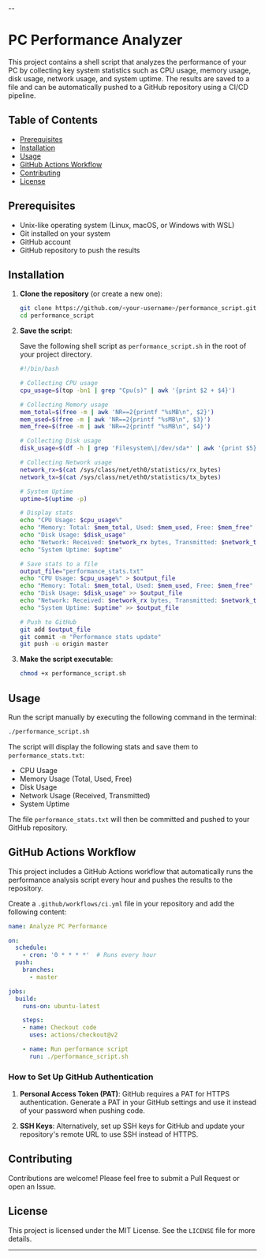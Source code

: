 --

# PC Performance Analyzer

This project contains a shell script that analyzes the performance of your PC by collecting key system statistics such as CPU usage, memory usage, disk usage, network usage, and system uptime. The results are saved to a file and can be automatically pushed to a GitHub repository using a CI/CD pipeline.

## Table of Contents

- [Prerequisites](#prerequisites)
- [Installation](#installation)
- [Usage](#usage)
- [GitHub Actions Workflow](#github-actions-workflow)
- [Contributing](#contributing)
- [License](#license)

## Prerequisites

- Unix-like operating system (Linux, macOS, or Windows with WSL)
- Git installed on your system
- GitHub account
- GitHub repository to push the results

## Installation

1. **Clone the repository** (or create a new one):

   ```bash
   git clone https://github.com/<your-username>/performance_script.git
   cd performance_script
   ```

2. **Save the script**:

   Save the following shell script as `performance_script.sh` in the root of your project directory.

   ```bash
   #!/bin/bash

   # Collecting CPU usage
   cpu_usage=$(top -bn1 | grep "Cpu(s)" | awk '{print $2 + $4}')

   # Collecting Memory usage
   mem_total=$(free -m | awk 'NR==2{printf "%sMB\n", $2}')
   mem_used=$(free -m | awk 'NR==2{printf "%sMB\n", $3}')
   mem_free=$(free -m | awk 'NR==2{printf "%sMB\n", $4}')

   # Collecting Disk usage
   disk_usage=$(df -h | grep 'Filesystem\|/dev/sda*' | awk '{print $5}')

   # Collecting Network usage
   network_rx=$(cat /sys/class/net/eth0/statistics/rx_bytes)
   network_tx=$(cat /sys/class/net/eth0/statistics/tx_bytes)

   # System Uptime
   uptime=$(uptime -p)

   # Display stats
   echo "CPU Usage: $cpu_usage%"
   echo "Memory: Total: $mem_total, Used: $mem_used, Free: $mem_free"
   echo "Disk Usage: $disk_usage"
   echo "Network: Received: $network_rx bytes, Transmitted: $network_tx bytes"
   echo "System Uptime: $uptime"

   # Save stats to a file
   output_file="performance_stats.txt"
   echo "CPU Usage: $cpu_usage%" > $output_file
   echo "Memory: Total: $mem_total, Used: $mem_used, Free: $mem_free" >> $output_file
   echo "Disk Usage: $disk_usage" >> $output_file
   echo "Network: Received: $network_rx bytes, Transmitted: $network_tx bytes" >> $output_file
   echo "System Uptime: $uptime" >> $output_file

   # Push to GitHub
   git add $output_file
   git commit -m "Performance stats update"
   git push -u origin master
   ```

3. **Make the script executable**:

   ```bash
   chmod +x performance_script.sh
   ```

## Usage

Run the script manually by executing the following command in the terminal:

```bash
./performance_script.sh
```

The script will display the following stats and save them to `performance_stats.txt`:

- CPU Usage
- Memory Usage (Total, Used, Free)
- Disk Usage
- Network Usage (Received, Transmitted)
- System Uptime

The file `performance_stats.txt` will then be committed and pushed to your GitHub repository.

## GitHub Actions Workflow

This project includes a GitHub Actions workflow that automatically runs the performance analysis script every hour and pushes the results to the repository.

Create a `.github/workflows/ci.yml` file in your repository and add the following content:

```yaml
name: Analyze PC Performance

on:
  schedule:
    - cron: '0 * * * *'  # Runs every hour
  push:
    branches:
      - master

jobs:
  build:
    runs-on: ubuntu-latest

    steps:
    - name: Checkout code
      uses: actions/checkout@v2

    - name: Run performance script
      run: ./performance_script.sh
```

### How to Set Up GitHub Authentication

1. **Personal Access Token (PAT)**: GitHub requires a PAT for HTTPS authentication. Generate a PAT in your GitHub settings and use it instead of your password when pushing code.

2. **SSH Keys**: Alternatively, set up SSH keys for GitHub and update your repository's remote URL to use SSH instead of HTTPS.

## Contributing

Contributions are welcome! Please feel free to submit a Pull Request or open an Issue.

## License

This project is licensed under the MIT License. See the `LICENSE` file for more details.

---

